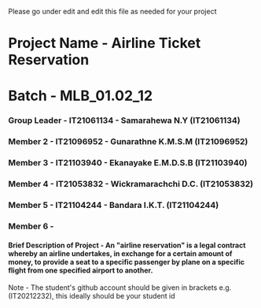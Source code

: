 Please go under edit and edit this file as needed for your project

# Project Name - Airline Ticket Reservation 
# Batch - MLB_01.02_12
### Group Leader - IT21061134 - Samarahewa N.Y (IT21061134)
### Member 2 - IT21096952 - Gunarathne K.M.S.M (IT21096952)
### Member 3 - IT21103940 - Ekanayake E.M.D.S.B (IT21103940)
### Member 4 - IT21053832 - Wickramarachchi D.C. (IT21053832)
### Member 5 - IT21104244 - Bandara I.K.T. (IT21104244)
### Member 6 - 

#### Brief Description of Project - An "airline reservation" is a legal contract whereby an airline undertakes, in exchange for a certain amount of money, to provide a seat to a specific passenger by plane on a specific flight from one specified airport to another.

Note - The student's github account should be given in brackets e.g. (IT20212232), this ideally should be your student id 

